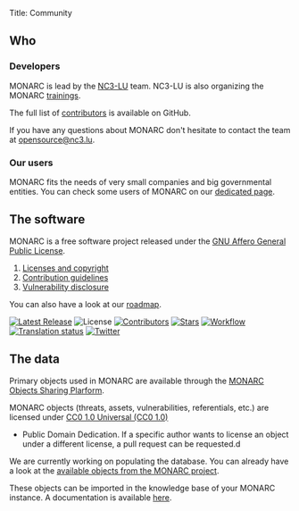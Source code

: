 Title: Community


## Who

### Developers

MONARC is lead by the [NC3-LU](https://opensource.nc3.lu) team.
NC3-LU is also organizing the MONARC [trainings](/trainings).

The full list of
[contributors](https://github.com/monarc-project/MonarcAppFO/blob/master/AUTHORS)
is available on GitHub.

If you have any questions about MONARC don't hesitate to contact the team at
[opensource@nc3.lu](mailto:opensource@nc3.lu).

### Our users

MONARC fits the needs of very small companies and big governmental entities.
You can check some users of MONARC on our [dedicated page](/community/users).


## The software

MONARC is a free software project released under the
[GNU Affero General Public License](https://www.gnu.org/licenses/agpl-3.0.html).


1. [Licenses and copyright](/community/licenses-and-copyright)
2. [Contribution guidelines](/community/contribution-guidelines)
3. [Vulnerability disclosure](/community/vulnerability-disclosure)

You can also have a look at our [roadmap](https://github.com/monarc-project/MonarcAppFO/wiki/Roadmap).

[![Latest Release](https://img.shields.io/github/release/monarc-project/MonarcAppFO.svg?style=flat-square)](https://github.com/monarc-project/MonarcAppFO/releases/latest)
![License](https://img.shields.io/github/license/monarc-project/MonarcAppFO.svg?style=flat-square)
[![Contributors](https://img.shields.io/github/contributors/monarc-project/MonarcAppFO.svg?style=flat-square)](https://github.com/monarc-project/MonarcAppFO/graphs/contributors)
[![Stars](https://img.shields.io/github/stars/monarc-project/MonarcAppFO.svg?style=flat-square)](https://github.com/monarc-project/MonarcAppFO/stargazers)
[![Workflow](https://github.com/monarc-project/MonarcAppFO/workflows/build/badge.svg)](https://github.com/monarc-project/MonarcAppFO/actions?query=build)
[![Translation status](https://translate.monarc.lu/widgets/monarc/-/svg-badge.svg)](https://translate.monarc.lu/engage/monarc/)
[![Twitter](https://img.shields.io/twitter/follow/MONARCProject.svg?style=social&label=Follow)](https://twitter.com/MONARCproject)

## The data

Primary objects used in MONARC are available through
the [MONARC Objects Sharing Plarform](https://objects.monarc.lu).

MONARC objects (threats, assets, vulnerabilities, referentials, etc.) are
licensed under
[CC0 1.0 Universal (CC0 1.0)](https://creativecommons.org/publicdomain/zero/1.0/)
- Public Domain Dedication.
If a specific author wants to license an object under a different license,
a pull request can be requested.d

We are currently working on populating the database.
You can already have a look at the
[available objects from the MONARC project](https://objects.monarc.lu/organization/MONARC).

These objects can be imported in the knowledge base of your MONARC instance.
A documentation is available [here](/documentation/MOSP-documentation/).
